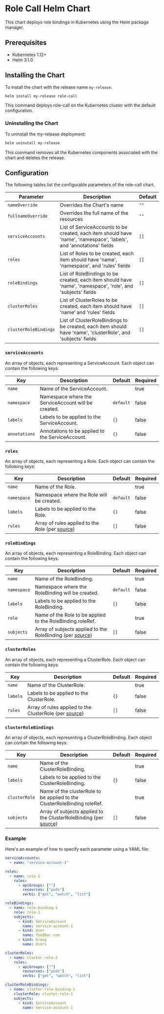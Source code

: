 # Role Call Helm Chart

This chart deploys role bindings in Kubernetes using the Helm package manager.

## Prerequisites

- Kubernetes 1.12+
- Helm 3.1.0

## Installing the Chart

To install the chart with the release name `my-release`:

```bash
helm install my-release role-call
```

This command deploys role-call on the Kubernetes cluster with the default configuration.

### Uninstalling the Chart

To uninstall the my-release deployment:

```bash
helm uninstall my-release
```

This command removes all the Kubernetes components associated with the chart and deletes the release.

## Configuration

The following tables list the configurable parameters of the role-call chart.

| Parameter              | Description                                                               | Default |
|------------------------|---------------------------------------------------------------------------|---------|
| `nameOverride`         | Overrides the Chart's name                                                | `""`    |
| `fullnameOverride`     | Overrides the full name of the resources                                  | `""`    |
| `serviceAccounts`      | List of ServiceAccounts to be created, each item should have 'name', 'namespace', 'labels', and 'annotations' fields | `[]`    |
| `roles`                | List of Roles to be created, each item should have 'name', 'namespace', and 'rules' fields | `[]`    |
| `roleBindings`         | List of RoleBindings to be created, each item should have 'name', 'namespace', 'role', and 'subjects' fields | `[]`    |
| `clusterRoles`         | List of ClusterRoles to be created, each item should have 'name' and 'rules' fields | `[]`    |
| `clusterRoleBindings`  | List of ClusterRoleBindings to be created, each item should have 'name', 'clusterRole', and 'subjects' fields | `[]`    |

### `serviceAccounts`

An array of objects, each representing a ServiceAccount. Each object can contain the following keys:

| Key | Description | Default | Required |
|-----|-------------|---------|----------|
| `name` | Name of the ServiceAccount. | | true |
| `namespace` | Namespace where the ServiceAccount will be created. | `default` | false |
| `labels` | Labels to be applied to the ServiceAccount. | `{}` | false |
| `annotations` | Annotations to be applied to the ServiceAccount. | `{}` | false |

### `roles`

An array of objects, each representing a Role. Each object can contain the following keys:

| Key | Description | Default | Required |
|-----|-------------|---------|----------|
| `name` | Name of the Role. | | true |
| `namespace` | Namespace where the Role will be created. | `default` | false |
| `labels` | Labels to be applied to the Role. | `{}` | false |
| `rules` | Array of rules applied to the Role (per [source](https://kubernetes.io/docs/reference/access-authn-authz/rbac/#role-and-clusterrole)) | `[]` | false |

### `roleBindings`

An array of objects, each representing a RoleBinding. Each object can contain the following keys:

| Key | Description | Default | Required |
|-----|-------------|---------|----------|
| `name` | Name of the RoleBinding. | | true |
| `namespace` | Namespace where the RoleBinding will be created. | `default` | false |
| `labels` | Labels to be applied to the RoleBinding. | `{}` | false |
| `role` | Name of the Role to be applied to the RoleBinding roleRef. | | true |
| `subjects` | Array of subjects applied to the RoleBinding (per [source](https://kubernetes.io/docs/reference/access-authn-authz/rbac/#rolebinding-and-clusterrolebinding)) | `[]` | false |

### `clusterRoles`

An array of objects, each representing a ClusterRole. Each object can contain the following keys:

| Key | Description | Default | Required |
|-----|-------------|---------|----------|
| `name` | Name of the ClusterRole. | | true |
| `labels` | Labels to be applied to the ClusterRole. | `{}` | false |
| `rules` | Array of rules applied to the ClusterRole (per [source](https://kubernetes.io/docs/reference/access-authn-authz/rbac/#role-and-clusterrole)) | `[]` | false |

### `clusterRoleBindings`

An array of objects, each representing a ClusterRoleBinding. Each object can contain the following keys:

| Key | Description | Default | Required |
|-----|-------------|---------|----------|
| `name` | Name of the ClusterRoleBinding. | | true |
| `labels` | Labels to be applied to the ClusterRoleBinding. | `{}` | false |
| `clusterRole` | Name of the clusterRole to be applied to the ClusterRoleBinding roleRef. | | true |
| `subjects` | Array of subjects applied to the ClusterRoleBinding (per [source](https://kubernetes.io/docs/reference/access-authn-authz/rbac/#rolebinding-and-clusterrolebinding)) | `[]` | false |

### Example

Here's an example of how to specify each parameter using a YAML file:

```yaml
serviceAccounts:
  - name: "service-account-1"

roles:
  - name: role-1
    rules:
      - apiGroups: [""]
        resources: ["pods"]
        verbs: ["get", "watch", "list"]

roleBindings:
  - name: role-binding-1
    role: role-1
    subjects:
      - kind: ServiceAccount
        name: service-account-1
      - kind: User
        name: foo@bar.com
      - kind: Group
        name: Users

clusterRoles:
  - name: cluster-role-1
    rules:
      - apiGroups: [""]
        resources: ["pods"]
        verbs: ["get", "watch", "list"]

clusterRoleBindings:
  - name: cluster-role-binding-1
    clusterRole: cluster-role-1
    subjects:
      - kind: ServiceAccount
        name: service-account-1
```
